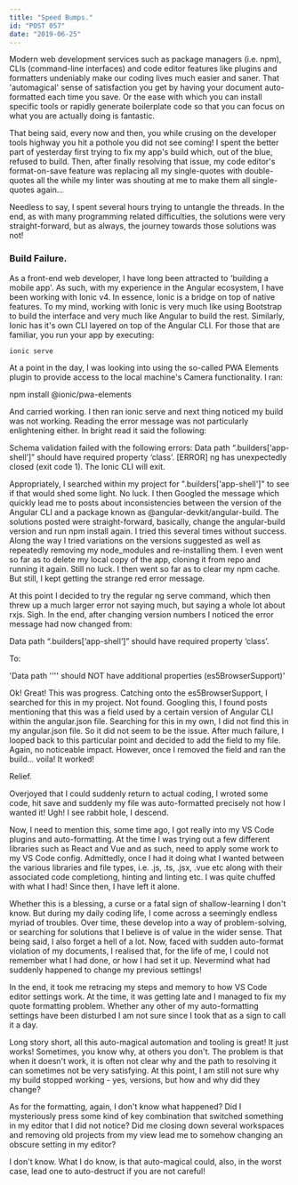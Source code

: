```yaml
---
title: "Speed Bumps."
id: "POST 057"
date: "2019-06-25"
---
```


Modern web development services such as package managers (i.e. npm), CLIs (command-line interfaces) and code editor features like plugins and formatters undeniably make our coding lives much easier and saner. That 'automagical' sense of satisfaction you get by having your document auto-formatted each time you save. Or the ease with which you can install specific tools or rapidly generate boilerplate code so that you can focus on what you are actually doing is fantastic. 

That being said, every now and then, you while crusing on the developer tools highway you hit a pothole you did not see coming! I spent the better part of yesterday first trying to fix my app's build which, out of the blue, refused to build. Then, after finally resolving that issue, my code editor's format-on-save feature was replacing all my single-quotes with double-quotes all the while my linter was shouting at me to make them all single-quotes again... 

Needless to say, I spent several hours trying to untangle the threads. In the end, as with many programming related difficulties, the solutions were very straight-forward, but as always, the journey towards those solutions was not! 

### Build Failure.

As a front-end web developer, I have long been attracted to 'building a mobile app'. As such, with my experience in the Angular ecosystem, I have been working with Ionic v4. In essence, Ionic is a bridge on top of native features. To my mind, working with Ionic is very much like using Bootstrap to build the interface and very much like Angular to build the rest. Similarly, Ionic has it's own CLI layered on top of the Angular CLI. For those that are familiar, you run your app by executing: 

```ionic serve```

At a point in the day, I was looking into using the so-called PWA Elements plugin to provide access to the local machine's Camera functionality. I ran: 

npm install @ionic/pwa-elements

And carried working. I then ran ionic serve and next thing noticed my build was not working. Reading the error message was not particularly enlightening either. In bright read it said the following: 

Schema validation failed with the following errors:
Data path “.builders[‘app-shell’]” should have required property ‘class’.
[ERROR] ng has unexpectedly closed (exit code 1).
The Ionic CLI will exit.

Appropriately, I searched within my project for ".builders['app-shell']" to see if that would shed some light. No luck. I then Googled the message which quickly lead me to posts about inconsistencies between the version of the Angular CLI and a package known as @angular-devkit/angular-build. The solutions posted were straight-forward, basically, change the angular-build version and run npm install again. I tried this several times without success. Along the way I tried variations on the versions suggested as well as repeatedly removing my node_modules and re-installing them. I even went so far as to delete my local copy of the app, cloning it from repo and running it again. Still no luck. I then went so far as to clear my npm cache. But still, I kept getting the strange red error message. 

At this point I decided to try the regular ng serve command, which then threw up a much larger error not saying much, but saying a whole lot about rxjs. Sigh. In the end, after changing version numbers I noticed the error message had now changed from: 

Data path “.builders[‘app-shell’]” should have required property ‘class’.

To: 

'Data path '''' should NOT have additional properties (es5BrowserSupport)'

Ok! Great! This was progress. Catching onto the es5BrowserSupport, I searched for this in my project. Not found. Googling this, I found posts mentioning that this was a field used by a certain version of Angular CLI within the angular.json file. Searching for this in my own, I did not find this in my angular.json file. So it did not seem to be the issue. After much failure, I looped back to this particular point and decided to add the field to my file. Again, no noticeable impact. However, once I removed the field and ran the build... voila! It worked! 

Relief. 

Overjoyed that I could suddenly return to actual coding, I wroted some code, hit save and suddenly my file was auto-formatted precisely not how I wanted it! Ugh! I see rabbit hole, I descend. 

Now, I need to mention this, some time ago, I got really into my VS Code plugins and auto-formatting. At the time I was trying out a few different libraries such as React and Vue and as such, need to apply some work to my VS Code config. Admittedly, once I had it doing what I wanted between the various libraries and file types, i.e. .js, .ts, .jsx, .vue etc along with their associated code completiong, hinting and linting etc. I was quite chuffed with what I had! Since then, I have left it alone. 

Whether this is a blessing, a curse or a fatal sign of shallow-learning I don't know. But during my daily coding life, I come across a seemingly endless myriad of troubles. Over time, these develop into a way of problem-solving, or searching for solutions that I believe is of value in the wider sense. That being said, I also forget a hell of a lot. Now, faced with sudden auto-format violation of my documents, I realised that, for the life of me, I could not remember what I had done, or how I had set it up. Nevermind what had suddenly happened to change my previous settings! 

In the end, it took me retracing my steps and memory to how VS Code editor settings work. At the time, it was getting late and I managed to fix my quote formatting problem. Whether any other of my auto-formatting settings have been disturbed I am not sure since I took that as a sign to call it a day. 

Long story short, all this auto-magical automation and tooling is great! It just works! Sometimes, you know why, at others you don't. The problem is that when it doesn't work, it is often not clear why and the path to resolving it can sometimes not be very satisfying. At this point, I am still not sure why my build stopped working - yes, versions, but how and why did they change? 

As for the formatting, again, I don't know what happened? Did I mysteriously press some kind of key combination that switched something in my editor that I did not notice? Did me closing down several workspaces and removing old projects from my view lead me to somehow changing an obscure setting in my editor? 

I don't know. What I do know, is that auto-magical could, also, in the worst case, lead one to auto-destruct if you are not careful! 
